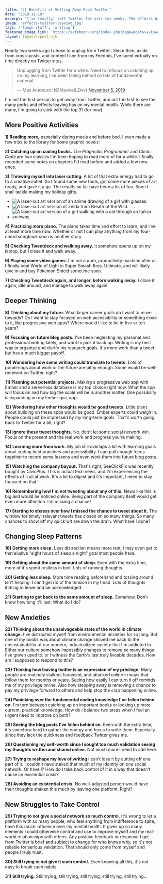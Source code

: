 ```yaml
---
title: "31 Benefits of Getting Away From Twitter"
date: "2019-11-18"
excerpt: "I've (mostly) left Twitter for over two weeks. The effects have ranged from good, amazing, and later on, horrible."
image: 'effects-twitter-leaving.jpg'
tags: ['tough stuff', 'writing']
featured_image_link: 'https://safebooru.org/index.php?page=post&s=view&id=2664375'
layout: layouts/post.njk
---
```


Nearly two weeks ago I chose to unplug from Twitter. Since then, aside from cross-posts, and content I see from my Feedbin, I've spent virtually no time directly on Twitter sites.

<blockquote class="twitter-tweet" data-partner="tweetdeck"><p lang="en" dir="ltr">Unplugging from Twitter for a while. Need to refocus on catching up on my learning, I’ve been falling behind on lots of fundamental material.</p>&mdash; Max Antonucci (@Maxwell_Dev) <a href="https://twitter.com/Maxwell_Dev/status/1191715539489632262?ref_src=twsrc%5Etfw">November 5, 2019</a></blockquote>
<script async src="https://platform.twitter.com/widgets.js" charset="utf-8"></script>

I'm not the first person to get away from Twitter, and not the first to see the many perks and effects leaving has on my mental health. While there are many, I'm going to stick with the top 31 (for now).

## More Positive Activities

**1) Reading more,** especially during meals and before bed. I even made a few trips to the library for some graphic novels!

**2) Catching up on coding books.** _The Pragmatic Programmer_ and _Clean Code_ are two classics I'm been hoping to read more of for a while. I finally recorded some notes on chapters I'd read before and added a few new ones.

**3) Throwing myself into laser cutting.** A lot of that extra energy had to go to a creative outlet. So I found some new tools, got some more pieces of art ready, and gave it a go. The results so far have been a lot of fun. Soon I shall tackle making my holiday gifts.

<ul class="flex flex-wrap flex-align-center flex-justify-center mb-2 list-reset">
  <li class="width-50 sm--width-33 p-2 mb-0">
    <img src="/assets/images/posts/stopping-twitter/laser-cutting-1.jpg" alt="A laser-cut art version of an anime drawing of a girl with glasses.">
  </li>
  <li class="width-50 sm--width-33 p-2 mb-0">
    <img src="/assets/images/posts/stopping-twitter/laser-cutting-2.jpg" alt="A laser-cut art version of Zelda from Breath of the Wild.">
  </li>
  <li class="width-50 sm--width-33 p-2 mb-0">
    <img src="/assets/images/posts/stopping-twitter/laser-cutting-4.jpg" alt="A laser-cut art version of a girl walking with a cat through an Italian archway.">
  </li>
</ul>

**4) Practicing more piano.** The piano takes time and effort to learn, and I've at least more time now. Whether or not I can play anything from my four-chord songbook soon is another story.

**5) Checking Tweetdeck and walking away.** It somehow opens up on my laptop, but I close it and walk away.

**6) Playing some video games.** I'm not a pure, productivity machine after all. I finally beat World of Light in Super Smash Bros. Ultimate, and will likely give in and buy Pokemon Shield sometime soon.

**7) Checking Tweetdeck again, and longer, before walking away.** I close it again, idle around, and manage to walk away again.

## Deeper Thinking

**8) Thinking about my future.** What larger career goals do I want to move towards? Do I want to stay focused on web accessibility or something close to it, like progressive web apps? Where would I like to be in five or ten years?

**9) Focusing on future blog posts.** I've been neglecting my personal and professional writing lately, and want to pick it back up. Writing is my best way to organize and clarify my research goals. It's more work than a tweet but has a much bigger payoff.

**10) Wondering how some writing could translate to tweets.** Lots of ponderings about work or the future are pithy enough. Some would be well-received on Twitter, right?

**11) Planning out potential projects.** Making a progressive web app with Ember and a serverless database is my top choice right now. What the app will focus on and how big the scale will be is another matter. One possibility is expanding on my Ember quiz app.

**12) Wondering how other thoughts would be good tweets.** Little plans about building on these apps would be good. Ember experts could weigh in. People could just be impressed by my long-term goals. That's worth going back to Twitter for a bit, right?

**13) Ignore these tweet thoughts.** No, don't let some social network win. Focus on the present and the real work and progress you're making.

**14) Learning more from work.** My job still overlaps a lot with learning goals about coding best practices and accessibility. I can pull enough focus together to record some lessons and even work them into future blog posts.

**15) Watching the company buyout.** That's right, SeeClickFix was recently bought by CivicPlus. This is actual tech news, and I'm experiencing the effects of it all at work. It's a lot to digest and it's important, I need to stay focused on that!

**16) Remembering how I'm not tweeting about any of this.** News like this is big and would be noticed online. Being part of the company itself would get even more attention. I'm missing a chance!

**17) Starting to obsess over how I missed the chance to tweet about it.** The window for timely, relevant tweets has closed on so many things. So many chances to show off my quick wit are down the drain. What have I done?

## Changing Sleep Patterns

**18) Getting more sleep.** Less distraction means more rest. I may even get to that elusive "eight hours of sleep a night" goal most people have.

**19) Getting about the same amount of sleep.** Even with the extra time, more of it's spent restless in bed. Lots of running thoughts.

**20) Getting less sleep.** More time reading beforehand and tossing around isn't helping. I can't get rid of the tension in my head. Lots of thoughts itching to leave and be acknowledged.

**21) Starting to get back to the same amount of sleep.** Somehow. Don't know how long it'll last. What do I do?

## New Anxieties

**22) Thinking about the unsalvageable state of the world in climate change.** I've distracted myself from environmental anxieties for so long. But one of my books was about climate change shoved me back to the unsustainability of our modern, industrialized society that I'm addicted to. Either our culture somehow impossibly changes to remove so many things I've grown used to, or I witness the Earth's last truly liveable decades. How am I supposed to respond to this?

**23) Thinking how leaving twitter is an expression of my privilege.** Many people are routinely stalked, harassed, and attacked online in ways that follow them for months or years. Seeing how easily I can turn it off reminds me of my privilege online. Also how stepping away is removing a chance to pay my privilege forward to others and help stop the crap happening online.

**24) Panicking over the fundamental coding knowledge I've fallen behind on.** I'm torn between catching up on important books or looking up more current, practical knowledge. How do I balance two areas when I feel an urgent need to improve on both?

**25) Seeing the blog posts I've fallen behind on.** Even with the extra time, it's somehow hard to gather the energy and focus to write them. Especially since they lack the quickness and feedback Twitter gives me.

**26) Questioning my self-worth since I sought too much validation seeing my thoughts written and shared online.** Not much more I need to add here.

**27) Trying to reshape my love of writing** I can't lose it by cutting off one part of it. I couldn't have staked that much of my identity on one social network. Or have I? How do I take back control of it in a way that doesn't cause an existential crisis?

**28) Avoiding an existential crisis.** No well-adjusted person would have their thoughts shaken this much by leaving one platform. Right?

## New Struggles to Take Control

**29) Trying to not give a social network so much control.** It's wrong to let a platform with so many people, who feel anything from indifference to spite, have this much influence over my mental health. It gives up so many elements I could otherwise control and use to improve myself and my real-world relationships with others. Any positive feedback or response I get from Twitter is brief and subject to change for who knows why, so it's not reliable for serious validation. That should only come from myself and people I truly trust.

**30) Still trying to not give it such control.** Even knowing all this, it's not easy to break such habits.

**31) Still trying.** Still trying, still trying, still trying, still trying, still trying...

